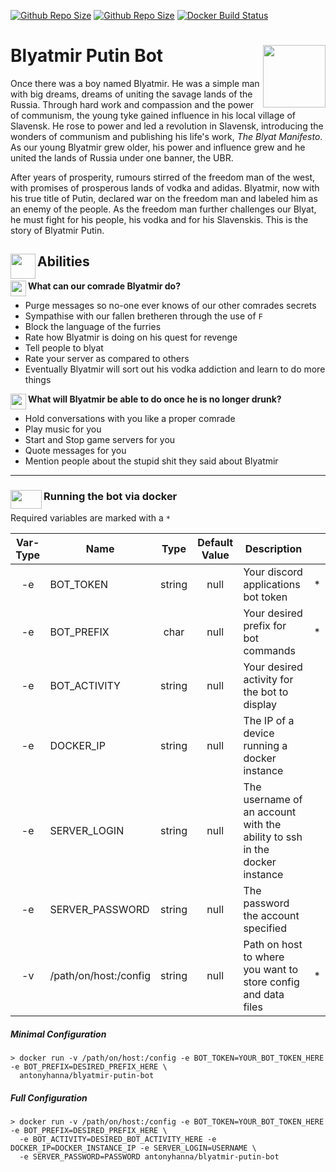 [![Github Repo Size](https://img.shields.io/github/release-pre/antonyhanna/blyatmir-putin-bot.svg)](https://github.com/AntonyHanna/Blyatmir-Putin-Bot/releases/tag/v0.1.0)
[![Github Repo Size](https://img.shields.io/github/repo-size/AntonyHanna/Blyatmir-Putin-Bot.svg?style=popout)](https://github.com/AntonyHanna/Blyatmir-Putin-Bot)
[![Docker Build Status](https://img.shields.io/docker/cloud/build/antonyhanna/blyatmir-putin-bot.svg?style=popout)](https://cloud.docker.com/repository/docker/antonyhanna/blyatmir-putin-bot)


Blyatmir Putin Bot <img align="right" width="100" height="100" src="https://cdn.discordapp.com/attachments/559700127275679762/591566828367642635/dd321c999e478a17136a288dd15144e2.png">
======================
Once there was a boy named Blyatmir. He was a simple man with big dreams, dreams of uniting the savage lands of the Russia. Through hard work and compassion and the power of communism, the young tyke gained influence in his local village of Slavensk. He rose to power and led a revolution in Slavensk, introducing the wonders of communism and publishing his life's work, *The Blyat Manifesto*. As our young Blyatmir grew older, his power and influence grew and he united the lands of Russia under one banner, the UBR.

After years of prosperity, rumours stirred of the freedom man of the west, with promises of prosperous lands of vodka and adidas. Blyatmir, now with his true title of Putin, declared war on the freedom man and labeled him as an enemy of the people. As the freedom man further challenges our Blyat, he must fight for his people, his vodka and for his Slavenskis. This is the story of Blyatmir Putin.
 
 Abilities <img align="left" width="40" height="40" src="https://emojipedia-us.s3.dualstack.us-west-1.amazonaws.com/thumbs/120/microsoft/209/man-mage_1f9d9-200d-2642-fe0f.png">
 ---------
 **What can our comrade Blyatmir do?**<img align="left" width="25" height="25" src="https://emojipedia-us.s3.dualstack.us-west-1.amazonaws.com/thumbs/120/microsoft/209/clipboard_1f4cb.png">
  - Purge messages so no-one ever knows of our other comrades secrets
  - Sympathise with our fallen bretheren through the use of `F`
  - Block the language of the furries
  - Rate how Blyatmir is doing on his quest for revenge
  - Tell people to blyat
  - Rate your server as compared to others
  - Eventually Blyatmir will sort out his vodka addiction and learn to do more things
  
 **What will Blyatmir be able to do once he is no longer drunk?** <img align="left" width="25" height="25" src="https://emojipedia-us.s3.dualstack.us-west-1.amazonaws.com/thumbs/120/microsoft/209/cocktail-glass_1f378.png">
  - Hold conversations with you like a proper comrade 
  - Play music for you
  - Start and Stop game servers for you
  - Quote messages for you
  - Mention people about the stupid shit they said about Blyatmir
  
  ___

### Running the bot via docker <img align="left" width="50" height="30" src="https://cdn.discordapp.com/attachments/559700127275679762/591585009358471182/docker-whale-home-logo.png">

Required variables are marked with a `*`

| Var-Type |   Name          |  Type   |  Default Value  |  Description  |      |
| :-:      |  ------         | :----:  | :-------------: | ------------- | :--: |
| -e       | BOT_TOKEN       | string  | null    | Your discord applications bot token | * |
| -e       | BOT_PREFIX      | char    | null    | Your desired prefix for bot commands| * |
| -e       | BOT_ACTIVITY    | string  | null    | Your desired activity for the bot to display| |
| -e       | DOCKER_IP       | string  | null    | The IP of a device running a docker instance | |
| -e       | SERVER_LOGIN    | string  | null    | The username of an account with the ability to ssh in the docker instance | |
| -e       | SERVER_PASSWORD | string  | null    | The password the account specified | |
| -v       | /path/on/host:/config     | string  | null    | Path on host to where you want to store config and data files | * |

##### Minimal Configuration
```docker
> docker run -v /path/on/host:/config -e BOT_TOKEN=YOUR_BOT_TOKEN_HERE -e BOT_PREFIX=DESIRED_PREFIX_HERE \
  antonyhanna/blyatmir-putin-bot
```
##### Full Configuration
```docker
> docker run -v /path/on/host:/config -e BOT_TOKEN=YOUR_BOT_TOKEN_HERE -e BOT_PREFIX=DESIRED_PREFIX_HERE \
  -e BOT_ACTIVITY=DESIRED_BOT_ACTIVITY_HERE -e DOCKER_IP=DOCKER_INSTANCE_IP -e SERVER_LOGIN=USERNAME \
  -e SERVER_PASSWORD=PASSWORD antonyhanna/blyatmir-putin-bot
```
  
  
  
  

   
  
